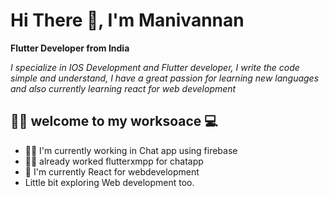 # Hi There :wave:, I'm Manivannan

**Flutter Developer from India**

 _I specialize in  IOS Development and Flutter developer, I write the code simple and understand, I have a great passion for learning new languages and also currently learning react for web development_


## 👨‍💻 welcome to my worksoace 💻

- 👨‍💻 I'm currently working in Chat app using firebase
- 💪🏻 already worked flutterxmpp for chatapp
- 📝 I'm currently React for webdevelopment
- Little bit exploring Web development too. 
